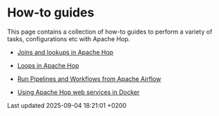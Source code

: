 <div id="header">

# How-to guides

</div>

<div id="content">

<div class="paragraph">

This page contains a collection of how-to guides to perform a variety of tasks, configurations etc with Apache Hop.

</div>

<div class="ulist">

  - [Joins and lookups in Apache Hop](how-to-guides/joins-lookups.oG44xBGxD7)

  - [Loops in Apache Hop](how-to-guides/loops-in-apache-hop.oG44xBGxD7)

  - [Run Pipelines and Workflows from Apache Airflow](how-to-guides/run-hop-in-apache-airflow.oG44xBGxD7)

  - [Using Apache Hop web services in Docker](how-to-guides/apache-hop-web-services-docker.oG44xBGxD7)

</div>

</div>

<div id="footer">

<div id="footer-text">

Last updated 2025-09-04 18:21:01 +0200

</div>

</div>
